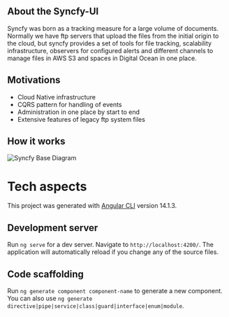 ## About the Syncfy-UI

Syncfy was born as a tracking measure for a large volume of documents. Normally we have ftp servers that upload the files from the initial origin to the cloud, but syncfy provides a set of tools for file tracking, scalability infrastructure, observers for configured alerts and different channels to manage files in AWS S3 and spaces in Digital Ocean in one place.

## Motivations

- Cloud Native infrastructure
- CQRS pattern for handling of events
- Administration in one place by start to end
- Extensive features of legacy ftp system files

## How it works

![Syncfy Base Diagram](https://raw.githubusercontent.com/p-jacobo2012240/Syncfy-UI/feature/keycloack-migration/src/assets/diagrams/syncfy-base-diagram.png)

# Tech aspects

This project was generated with [Angular CLI](https://github.com/angular/angular-cli) version 14.1.3.

## Development server

Run `ng serve` for a dev server. Navigate to `http://localhost:4200/`. The application will automatically reload if you change any of the source files.

## Code scaffolding

Run `ng generate component component-name` to generate a new component. You can also use `ng generate directive|pipe|service|class|guard|interface|enum|module`.